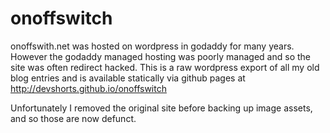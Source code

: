 # onoffswitch

onoffswith.net was hosted on wordpress in godaddy for many years. However the godaddy managed hosting was poorly managed and so the site was often redirect hacked.  This is a raw wordpress export of all my old blog entries and is available statically via github pages at http://devshorts.github.io/onoffswitch

Unfortunately I removed the original site before backing up image assets, and so those are now defunct.
